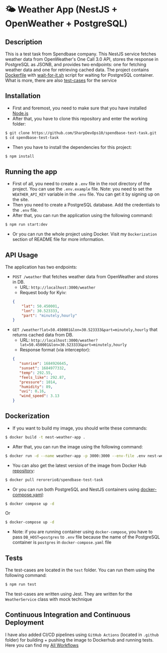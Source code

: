 # 🌤️️ Weather App (NestJS + OpenWeather + PostgreSQL)

## Description

This is a test task from Spendbase company. This NestJS service fetches weather data from OpenWeather's One Call
3.0 API, stores the response in PostgreSQL as JSONB, and provides two endpoints: one for fetching weather data and one
for retrieving cached data. The project
contains [Dockerfile](https://github.com/SharpDevOps10/spendbase-test-task/blob/main/Dockerfile)
with [wait-for-it.sh](https://github.com/SharpDevOps10/spendbase-test-task/blob/main/wait-for-it.sh) script for waiting
for PostgreSQL container.
What is more, there are
also [test-cases](https://github.com/SharpDevOps10/spendbase-test-task/blob/main/test/weather.service.spec.ts) for the
service

## Installation

* First and foremost, you need to make sure that you have installed [Node.js](https://nodejs.org/en)
* After that, you have to clone this repository and enter the working folder:

```bash
$ git clone https://github.com/SharpDevOps10/spendbase-test-task.git
$ cd spendbase-test-task
```

* Then you have to install the dependencies for this project:

```bash
$ npm install
```

## Running the app

* First of all, you need to create a `.env` file in the root directory of the project. You can use the `.env.example`
  file. Note: you need to set the `WEATHER_API_KEY` variable in the `.env` file. You can get it by signing up on the
  site.
* Then you need to create a PostgreSQL database. Add the credentials to the `.env` file.
* After that, you can run the application using the following command:

```bash
$ npm run start:dev
```

* Or you can run the whole project using Docker. Visit my `Dockerization` section of README file for more
  information.

## API Usage

The application has two endpoints:

* `POST /weather` that fetches weather data from OpenWeather and stores in DB.
    * URL: `http://localhost:3000/weather`
    * Request body for Kyiv:
    ```json
    {
        "lat": 50.450001,
        "lon": 30.523333,
        "part": "minutely,hourly"
    }
    ```
* `GET /weather?lat=50.450001&lon=30.523333&part=minutely,hourly` that returns cached data from DB.
    * URL: `http://localhost:3000/weather?lat=50.450001&lon=30.523333&part=minutely,hourly`
    * Response format (via interceptor):
    ```json
    {
       "sunrise": 1684926645,
       "sunset": 1684977332,
       "temp": 292.55,
       "feels_like": 292.87,
       "pressure": 1014,
       "humidity": 89,
       "uvi": 0.16,
       "wind_speed": 3.13
    }
    ```

## Dockerization

* If you want to build my image, you should write these commands:

```bash
$ docker build -t nest-weather-app .
```

* After that, you can run the image using the following command:

```bash
$ docker run -d --name weather-app -p 3000:3000 --env-file .env nest-weather-app
```

* You can also get the latest version of the image from Docker
  Hub [repository](https://hub.docker.com/repository/docker/rerorerio8/spendbase-test-task/general):

```bash
$ docker pull rerorerio8/spendbase-test-task
```

* Or you can run both PostgreSQL and NestJS containers
  using [docker-compose.yaml](https://github.com/SharpDevOps10/spendbase-test-task/blob/main/docker-compose.yaml):

```bash
$ docker compose up -d
```

Or

```bash 
$ docker-compose up -d
```

* Note: if you are running container using `docker-compose`, you have to pass `DB_HOST=postgres` to `.env` file
  because the name of the PostgreSQL container is `postgres` in `docker-compose.yaml` file

## Tests

The test-cases are located in the `test` folder. You can run them using the following command:

```bash
$ npm run test
```

The test-cases are written using Jest. They are written for the `WeatherService` class with mock technique

## Continuous Integration and Continuous Deployment

I have also added CI/CD pipelines using `GitHub Actions` (located in `.github` folder) for building + pushing the image
to
Dockerhub and running tests.
Here you can find my [All Workflows](https://github.com/SharpDevOps10/spendbase-test-task/actions)